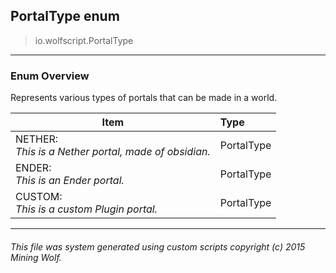 ## PortalType __enum__

>io.wolfscript.PortalType

---

### Enum Overview

Represents various types of portals that can be made in a world.

Item | Type   
--- | :--- 
NETHER: <br> _This is a Nether portal, made of obsidian._ | PortalType
ENDER: <br> _This is an Ender portal._ | PortalType
CUSTOM: <br> _This is a custom Plugin portal._ | PortalType



---



###### This file was system generated using custom scripts copyright (c) 2015 Mining Wolf.
	

